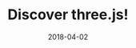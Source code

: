 ---
title: "Discover three.js!"
description: "Take your websites into the third dimension! Discover three.js is an exciting new book by one of the core three.js developers. Section 1 is a free tutorial series so jump right in and get started!"
date: 2018-04-02
weight: 100
available: true
excludeFromTOC: true
---